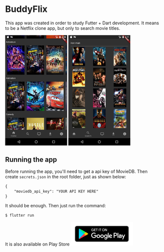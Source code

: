# BuddyFlix

This app was created in order to study Futter + Dart development. It means to be a Netflix clone app, but only to search movie titles.

<img src="buddyflix_1.png" alt="drawing" width="200"/> 
<img src="buddyflix_2.png" alt="drawing" width="200"/>

## Running the app

Before running the app, you'll need to get a api key of MovieDB. Then create `secrets.json` in the root folder, just as shown below:

    {
        "moviedb_api_key": "YOUR API KEY HERE"
    }

It should be enough. Then just run the command:

    $ flutter run

It is also available on Play Store
[<img src="play_store.png" width="200">](https://play.google.com/store/apps/details?id=com.cruzmatheus.buddyflix)


